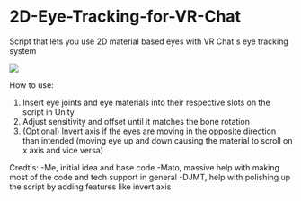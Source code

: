 # 2D-Eye-Tracking-for-VR-Chat
Script that lets you use 2D material based eyes with VR Chat's eye tracking system

![](https://cdn.discordapp.com/attachments/762699583200428042/872690840554844191/Teal-Eye-tests-PC_-Mac-_-Linux-Standalone-Unity-2019.4.gif)

How to use:
1. Insert eye joints and eye materials into their respective slots on the script in Unity 
2. Adjust sensitivity and offset until it matches the bone rotation
3. (Optional) Invert axis if the eyes are moving in the opposite direction than intended (moving eye up and down causing the material to scroll on x axis and vice versa)

Credtis:
-Me, initial idea and base code
-Mato, massive help with making most of the code and tech support in general
-DJMT, help with polishing up the script by adding features like invert axis
